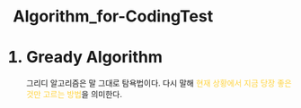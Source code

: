 # Algorithm_for-CodingTest
<ol>
<h1><li>Gready Algorithm</li></h1>
<p>그리디 알고리즘은 말 그대로 탐욕법이다. 다시 말해 <font color = "#ffd33d">현재 상황에서 지금 당장 좋은것만 고르는 방법</font>을 의미한다.</p>
</ol>

